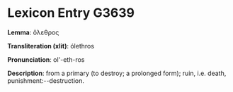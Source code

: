 # Lexicon Entry G3639

**Lemma**: ὄλεθρος

**Transliteration (xlit)**: ólethros

**Pronunciation**: ol'-eth-ros

**Description**:
from a primary  (to destroy; a prolonged form); ruin, i.e. death, punishment:--destruction.

